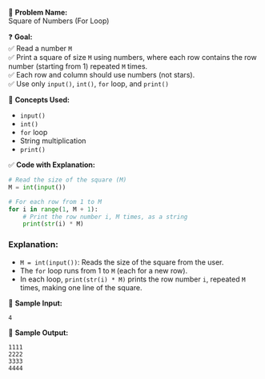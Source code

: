 🧩 **Problem Name:**  
Square of Numbers (For Loop)

❓ **Goal:**  
✅ Read a number `M`  
✅ Print a square of size `M` using numbers, where each row contains the row number (starting from 1) repeated `M` times.  
✅ Each row and column should use numbers (not stars).  
✅ Use only `input()`, `int()`, `for` loop, and `print()`

🧠 **Concepts Used:**

- `input()`
- `int()`
- `for` loop
- String multiplication
- `print()`

✅ **Code with Explanation:**

```python
# Read the size of the square (M)
M = int(input())

# For each row from 1 to M
for i in range(1, M + 1):
    # Print the row number i, M times, as a string
    print(str(i) * M)
```

### Explanation:

- `M = int(input())`: Reads the size of the square from the user.
- The `for` loop runs from 1 to `M` (each for a new row).
- In each loop, `print(str(i) * M)` prints the row number `i`, repeated `M` times, making one line of the square.

🧪 **Sample Input:**

```
4
```

🧾 **Sample Output:**

```
1111
2222
3333
4444
```

